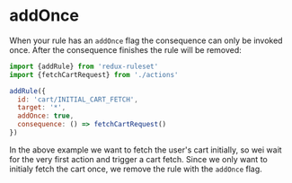 # addOnce

When your rule has an `addOnce` flag the consequence can only be invoked once. After the consequence finishes the rule will be removed:

```javascript
import {addRule} from 'redux-ruleset'
import {fetchCartRequest} from './actions'

addRule({
  id: 'cart/INITIAL_CART_FETCH',
  target: '*',
  addOnce: true,
  consequence: () => fetchCartRequest()
})
```

In the above example we want to fetch the user's cart initially, so wei wait for the very first action and trigger a cart fetch. Since we only want to initialy fetch the cart once, we remove the rule with the `addOnce` flag.